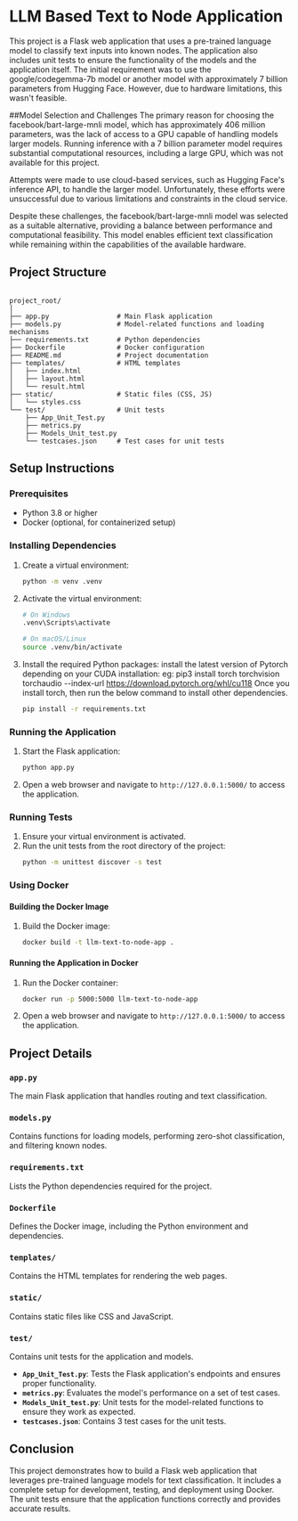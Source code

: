 # LLM Based Text to Node Application

This project is a Flask web application that uses a pre-trained language model to classify text inputs into known nodes. The application also includes unit tests to ensure the functionality of the models and the application itself.
The initial requirement was to use the google/codegemma-7b model or another model with approximately 7 billion parameters from Hugging Face. However, due to hardware limitations, this wasn't feasible.

##Model Selection and Challenges
The primary reason for choosing the facebook/bart-large-mnli model, which has approximately 406 million parameters, was the lack of access to a GPU capable of handling models larger models. Running inference with a 7 billion parameter model requires substantial computational resources, including a large GPU, which was not available for this project.

Attempts were made to use cloud-based services, such as Hugging Face's inference API, to handle the larger model. Unfortunately, these efforts were unsuccessful due to various limitations and constraints in the cloud service.

Despite these challenges, the facebook/bart-large-mnli model was selected as a suitable alternative, providing a balance between performance and computational feasibility. This model enables efficient text classification while remaining within the capabilities of the available hardware.


## Project Structure
<pre><code>
project_root/
│
├── app.py                 # Main Flask application
├── models.py              # Model-related functions and loading mechanisms
├── requirements.txt       # Python dependencies
├── Dockerfile             # Docker configuration
├── README.md              # Project documentation
├── templates/             # HTML templates
│   ├── index.html
│   ├── layout.html
│   └── result.html
├── static/                # Static files (CSS, JS)
│   └── styles.css
└── test/                  # Unit tests
    ├── App_Unit_Test.py
    ├── metrics.py
    ├── Models_Unit_test.py
    └── testcases.json     # Test cases for unit tests
</code></pre>

## Setup Instructions

### Prerequisites

- Python 3.8 or higher
- Docker (optional, for containerized setup)

### Installing Dependencies

1. Create a virtual environment:
    ```bash
    python -m venv .venv
    ```

2. Activate the virtual environment:
    ```bash
    # On Windows
    .venv\Scripts\activate

    # On macOS/Linux
    source .venv/bin/activate
    ```

3. Install the required Python packages:
    install the latest version of Pytorch depending on your CUDA installation:
    eg: pip3 install torch torchvision torchaudio --index-url https://download.pytorch.org/whl/cu118
    Once you install torch, then run the below command to install other dependencies.
    ```bash
    pip install -r requirements.txt
    ```

### Running the Application

1. Start the Flask application:
    ```bash
    python app.py
    ```

2. Open a web browser and navigate to `http://127.0.0.1:5000/` to access the application. 

### Running Tests

1. Ensure your virtual environment is activated.
2. Run the unit tests from the root directory of the project:
    ```bash
    python -m unittest discover -s test
    ```

### Using Docker

#### Building the Docker Image

1. Build the Docker image:
    ```bash
    docker build -t llm-text-to-node-app .
    ```

#### Running the Application in Docker

1. Run the Docker container:
    ```bash
    docker run -p 5000:5000 llm-text-to-node-app
    ```

2. Open a web browser and navigate to `http://127.0.0.1:5000/` to access the application.

## Project Details

### `app.py`

The main Flask application that handles routing and text classification.

### `models.py`

Contains functions for loading models, performing zero-shot classification, and filtering known nodes.

### `requirements.txt`

Lists the Python dependencies required for the project.

### `Dockerfile`

Defines the Docker image, including the Python environment and dependencies.

### `templates/`

Contains the HTML templates for rendering the web pages.

### `static/`

Contains static files like CSS and JavaScript.

### `test/`

Contains unit tests for the application and models.

- **`App_Unit_Test.py`**: Tests the Flask application's endpoints and ensures proper functionality.
- **`metrics.py`**: Evaluates the model's performance on a set of test cases.
- **`Models_Unit_test.py`**: Unit tests for the model-related functions to ensure they work as expected.
- **`testcases.json`**: Contains 3 test cases for the unit tests.

## Conclusion

This project demonstrates how to build a Flask web application that leverages pre-trained language models for text classification. It includes a complete setup for development, testing, and deployment using Docker. The unit tests ensure that the application functions correctly and provides accurate results.
